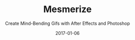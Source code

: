---
title: "Mesmerize"
subtitle: "Create Mind-Bending Gifs with After Effects and Photoshop"
description: "In this class we’re going to learn about looping mesmerizing animations, the theory behind creating them, and how to create them using Adobe After Effects and Photoshop."
external_url: https://heyrich.net/mesmerize
date: 2017-01-06
image: "img/mesmerize.png"
background_color: "#1d3322"
categories: ['Animation']
tags: ['After Effects', 'GIFs']
type: ['Course']
---